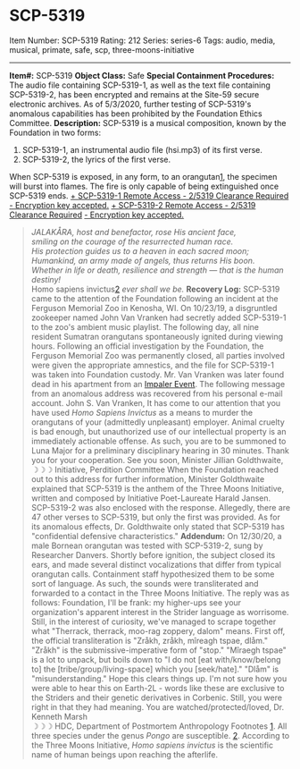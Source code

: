 # SCP-5319
Item Number: SCP-5319
Rating: 212
Series: series-6
Tags: audio, media, musical, primate, safe, scp, three-moons-initiative

---

**Item#:** SCP-5319
**Object Class:** Safe
**Special Containment Procedures:** The audio file containing SCP-5319-1, as well as the text file containing SCP-5319-2, has been encrypted and remains at the Site-59 secure electronic archives.
As of 5/3/2020, further testing of SCP-5319's anomalous capabilities has been prohibited by the Foundation Ethics Committee.
**Description:** SCP-5319 is a musical composition, known by the Foundation in two forms:
  1. SCP-5319-1, an instrumental audio file (hsi.mp3) of its first verse.
  2. SCP-5319-2, the lyrics of the first verse.

When SCP-5319 is exposed, in any form, to an orangutan[1](javascript:;), the specimen will burst into flames. The fire is only capable of being extinguished once SCP-5319 ends.
[\+ SCP-5319-1 Remote Access - 2/5319 Clearance Required](javascript:;)
[\- Encryption key accepted.](javascript:;)
[\+ SCP-5319-2 Remote Access - 2/5319 Clearance Required](javascript:;)
[\- Encryption key accepted.](javascript:;)
> _JALAKÅRA, host and benefactor, rose His ancient face,_  
>  _smiling on the courage of the resurrected human race._  
>  _His protection guides us to a heaven in each sacred moon;_  
>  _Humankind, an army made of angels, thus returns His boon._  
>  _Whether in life or death, resilience and strength — that is the human destiny!_  
>  Homo sapiens invictus[2](javascript:;) _ever shall we be._
**Recovery Log:** SCP-5319 came to the attention of the Foundation following an incident at the Ferguson Memorial Zoo in Kenosha, WI. On 10/23/19, a disgruntled zookeeper named John Van Vranken had secretly added SCP-5319-1 to the zoo's ambient music playlist. The following day, all nine resident Sumatran orangutans spontaneously ignited during viewing hours.
Following an official investigation by the Foundation, the Ferguson Memorial Zoo was permanently closed, all parties involved were given the appropriate amnestics, and the file for SCP-5319-1 was taken into Foundation custody.
Mr. Van Vranken was later found dead in his apartment from an [Impaler Event](http://www.scp-wiki.net/scp-2578). The following message from an anomalous address was recovered from his personal e-mail account.
> John S. Van Vranken,
> It has come to our attention that you have used _Homo Sapiens Invictus_ as a means to murder the orangutans of your (admittedly unpleasant) employer. Animal cruelty is bad enough, but unauthorized use of our intellectual property is an immediately actionable offense.
> As such, you are to be summoned to Luna Major for a preliminary disciplinary hearing in 30 minutes. Thank you for your cooperation.
> See you soon,
> Minister Jillian Goldthwaite, ☽☽☽ Initiative, Perdition Committee
When the Foundation reached out to this address for further information, Minister Goldthwaite explained that SCP-5319 is the anthem of the Three Moons Initiative, written and composed by Initiative Poet-Laureate Harald Jansen. SCP-5319-2 was also enclosed with the response. Allegedly, there are 47 other verses to SCP-5319, but only the first was provided. As for its anomalous effects, Dr. Goldthwaite only stated that SCP-5319 has "confidential defensive characteristics."
**Addendum:** On 12/30/20, a male Bornean orangutan was tested with SCP-5319-2, sung by Researcher Danvers. Shortly before ignition, the subject closed its ears, and made several distinct vocalizations that differ from typical orangutan calls. Containment staff hypothesized them to be some sort of language.
As such, the sounds were transliterated and forwarded to a contact in the Three Moons Initiative. The reply was as follows:
> Foundation,
> I'll be frank: my higher-ups see your organization's apparent interest in the Strider language as worrisome. Still, in the interest of curiosity, we've managed to scrape together what "Therrack, therrack, moo-rag zoppery, dalom" means.
> First off, the official transliteration is "Zråkh, zråkh, mîreagh tspae, dlåm."
> "Zråkh" is the submissive-imperative form of "stop."
> "Mîraegh tspae" is a lot to unpack, but boils down to "I do not [eat with/know/belong to] the [tribe/group/living-space] which you [seek/hate]."
> "Dlåm" is "misunderstanding."
> Hope this clears things up. I'm not sure how you were able to hear this on Earth-2L - words like these are exclusive to the Striders and their genetic derivatives in Corbenic. Still, you were right in that they had meaning.
> You are watched/protected/loved,
> Dr. Kenneth Marsh  
>  ☽☽☽ HDC, Department of Postmortem Anthropology
Footnotes
[1](javascript:;). All three species under the genus _Pongo_ are susceptible.
[2](javascript:;). According to the Three Moons Initiative, _Homo sapiens invictus_ is the scientific name of human beings upon reaching the afterlife.